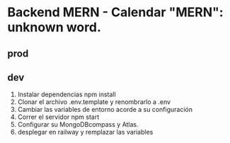 # Backend MERN - Calendar       "MERN": unknown word.
## prod
## dev

1. Instalar dependencias npm install
2. Clonar el archivo .env.template y renombrarlo a .env
3. Cambiar las variables de entorno acorde a su configuración
4. Correr el servidor npm start
5. Configurar su MongoDBcompass y Atlas.
6. desplegar en railway y remplazar las variables
